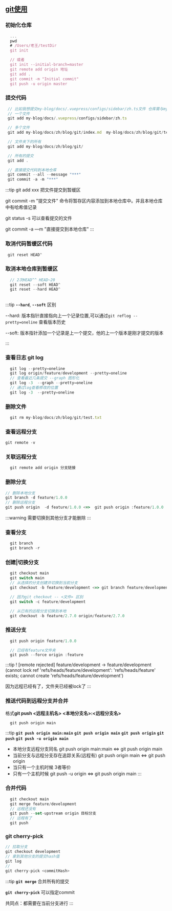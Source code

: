 
## [git使用](https://www.liaoxuefeng.com/wiki/896043488029600/896827951938304)

  ### 初始化仓库
  ```javascript
    ...
    pwd
    # /Users/老王/testDir
    git init

    // 或者
    git init --initial-branch=master
    git remote add origin 地址
    git add .
    git commit -m "Initial commit"
    git push -u origin master
  ```

  ### 提交代码

   ```javascript
    // 比如我想提交my-blog/docs/.vuepress/configs/sidebar/zh.ts文件 仓库需与myproject下
    // 一个文件
    git add my-blog/docs/.vuepress/configs/sidebar/zh.ts

    // 多个文件
    git add my-blog/docs/zh/blog/git/index.md  my-blog/docs/zh/blog/git/terminal.md 

    // 文件夹下的所有
    git add my-blog/docs/zh/blog/git/

    // 所有的提交
    git add .

    // 直接提交代码到本地仓库
    git commit --all --message "***"
    git commit -a -m "***" 
  ```
  :::tip
  git add xxx 把文件提交到暂缓区

  git commit -m "提交文件"  命令将暂存区内容添加到本地仓库中。并且本地仓库中有哈希值记录

  git status -s 可以查看提交的文件

  git commit -a —m "直接提交到本地仓库"
  :::

  ### 取消代码暂缓区代码

   ```javascript
    git reset HEAD^ 
  ```
 ### 取消本地仓库到暂缓区

  ```javascript
    // 2次HEAD^^ HEAD~20 
    git reset --soft HEAD^
    git reset --hard HEAD^
    
  ```

  :::tip
  **`--hard`**, **`--soft`** 区别

  --hard: 版本指针直接指向上一个记录位置,可以通过`git reflog --pretty=oneline` 查看版本历史

  --soft: 版本指针添加一个记录是上一个提交，他的上一个版本是刚才提交的版本

  :::

  ### 查看日志 **git log**
  ```javascript
    git log --pretty=oneline
    git log origin/feature/development --pretty=oneline
    // 查看最近几条提交 --graph 图形化
    git log -3  --graph --pretty=oneline 
    // 通过log查看修改的位置
    git log -3  --pretty=oneline
  ```

  ### 删除文件

  ```javascript
    git rm my-blog/docs/zh/blog/git/test.txt
  ```

 ### 查看远程分支

  ```javascript
  git remote -v
  
  ```

  ### 关联远程分支

  ```javascript
    git remote add origin 分支链接

  ```
  ### 删除分支

  ```javascript
  // 删除本地分支
  git branch -d feature/1.0.0
  // 删除远程分支
  git push origin  -d feature/1.0.0 <=>  git push origin :feature/1.0.0

  ```

  :::warning
  需要切换到其他分支才能删除
  :::

  ### 查看分支

  ```javascript
    git branch
    git branch -r
  ```

  ### 创建|切换分支

  ```javascript
    git checkout main
    git switch main
    // 从选择的分支创建并切换到当前分支
    git checkout -b feature/development <=> git branch feature/development git checkout feature/development 

    // 因为git checkout -- <文件> 区别
    git switch -c feature/development

    // 从已有的远程分支切换到本地
    git checkout -b feature/2.7.0 origin/feature/2.7.0
  ```
  ### 推送分支

  ```javascript
    git push origin feature/1.0.0

    // 已经有feature文件夹
    git push --force origin :feature
  ```

  :::tip
  ! [remote rejected] feature/development -> feature/development (cannot lock ref 'refs/heads/feature/development': 'refs/heads/feature' exists; cannot create 'refs/heads/feature/development')

  因为远程已经有了，文件夹已经被lock了
  :::

  ### 推送代码到远程分支并合并 
  格式**git push <远程主机名> <本地分支名>:<远程分支名>**
  ```javascript
    git push origin main
  ```

  :::tip
  **`git push origin main:main`** **`git push origin main`** **`git push origin`** **`git push`** **`git push -u origin main`**
  * 本地分支远程分支同名 git push origin main:main <=> git push origin main
  * 当前分支与远程分支存在追踪关系(远程有) git push origin main <=> git push origin
  * 当只有一个主机时候 3者等价
  * 只有一个主机时候 git push -u origin <=> git push origin main
  :::


  ### 合并代码

  ```javascript
    git checkout main
    git merge feature/development
    // 远程还没有
    git push --set-upstream origin 目标分支
    // 远程有了
    git push

  ```

  ### git cherry-pick

  ```javascript
  // 拉取分支
  git checkout development
  // 拿到其他分支的提交hash值
  git log
  // 
  git cherry-pick <commitHash>
  ```

  :::tip
  **`git merge`** 合并所有的提交

  **`git cherry-pick`** 可以指定commit

  共同点：都需要在当前分支进行
  :::

